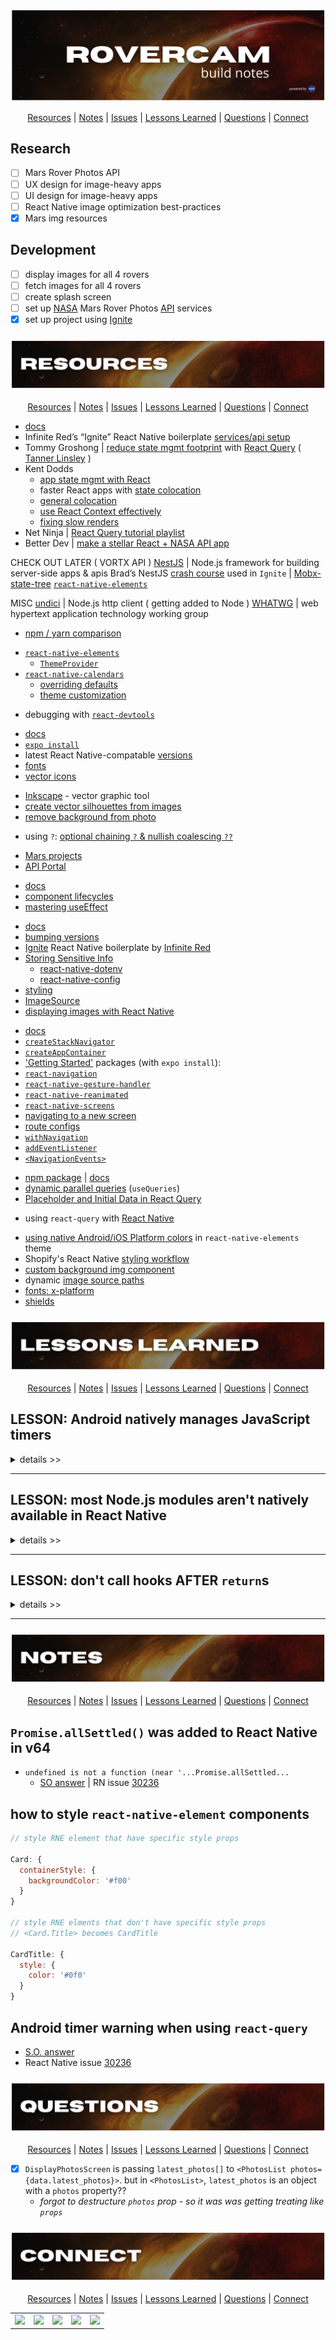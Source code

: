 <div align='center'>

![rovercam readme graphic](./assets/readme/build-notes-title.png)

</div>

<div align='center'>

[Resources](#resources) | [Notes](#notes) | [Issues](#issues) | [Lessons Learned](#lessons) | [Questions](#questions) | [Connect](#connect)

</div>

## **Research**

- [ ] Mars Rover Photos API
- [ ] UX design for image-heavy apps
- [ ] UI design for image-heavy apps
- [ ] React Native image optimization best-practices
- [x] Mars img resources

## **Development**

- [ ] display images for all 4 rovers
- [ ] fetch images for all 4 rovers
- [ ] create splash screen
- [ ] set up [NASA](https://api.nasa.gov/#mars-rover-photos) Mars Rover Photos [API](https://github.com/chrisccerami/mars-photo-api) services
- [x] set up project using [Ignite](https://github.com/infinitered/ignite)

<h3 id='resources' align='center'>

![rovercam readme graphic](./assets/readme/resources.png)

</h3>

<div align='center'>

[Resources](#resources) | [Notes](#notes) | [Issues](#issues) | [Lessons Learned](#lessons) | [Questions](#questions) | [Connect](#connect)

</div>

<!-- #region 3RD-PARTY DATA -->

- [docs](https://github.com/axios/axios#axios)
- Infinite Red’s “Ignite” React Native boilerplate [services/api setup](https://github.com/infinitered/ignite/tree/master/boilerplate/app/services/api)
- Tommy Groshong | [reduce state mgmt footprint](https://blog.testdouble.com/posts/2021-05-03-reduce-state-management-with-react-query/) with [React Query](https://react-query.tanstack.com/) ( [Tanner Linsley](https://twitter.com/tannerlinsley) )
- Kent Dodds
  - [app state mgmt with React](https://kentcdodds.com/blog/application-state-management-with-react)
  - faster React apps with [state colocation](https://kentcdodds.com/blog/state-colocation-will-make-your-react-app-faster)
  - [general colocation](https://kentcdodds.com/blog/colocation)
  - [use React Context effectively](https://kentcdodds.com/blog/how-to-use-react-context-effectively)
  - [fixing slow renders](https://kentcdodds.com/blog/fix-the-slow-render-before-you-fix-the-re-render)
- Net Ninja | [React Query tutorial playlist](https://www.youtube.com/playlist?list=PL4cUxeGkcC9jpi7Ptjl5b50p9gLjOFani)
- Better Dev | [make a stellar React + NASA API app](https://www.youtube.com/watch?v=UtRNVNkCBq8)

CHECK OUT LATER
( VORTX API ) [NestJS](https://nestjs.com/) | Node.js framework for building server-side apps & apis
Brad’s NestJS [crash course](https://www.youtube.com/watch?v=wqhNoDE6pb4)
used in `Ignite` | [Mobx-state-tree](https://mobx-state-tree.js.org/intro/welcome)
[`react-native-elements`](https://reactnativeelements.com/docs/overview)

MISC
[undici](https://github.com/nodejs/undici#undici) | Node.js http client ( getting added to Node )
[WHATWG](https://whatwg.org/) | web hypertext application technology working group

<!-- #endregion /3RD-PARTY DATA -->

<!-- #region CODE MANAGEMENT -->

- [npm / yarn comparison](https://classic.yarnpkg.com/en/docs/migrating-from-npm#toc-cli-commands-comparison)

<!-- #endregion /CODE MANAGEMENT -->

<!-- #region COMPONENT LIBRARIES -->

- [`react-native-elements`](https://reactnativeelements.com/)
  - [`ThemeProvider`](https://reactnativeelements.com/docs/customization#using-themeprovider)
- [`react-native-calendars`](https://wix.github.io/react-native-calendars/docs/intro)
  - [overriding defaults](https://github.com/wix/react-native-calendars#advanced-styling)
  - [theme customization](https://github.com/wix/react-native-calendars#customizing-look--feel)

<!-- #endregion /COMPONENT LIBRARIES -->

<!-- #region DEBUGGING -->

- debugging with [`react-devtools`](https://www.npmjs.com/package/react-devtools)

<!-- #endregion /DEBUGGING -->

<!-- #region EXPO -->

- [docs](https://docs.expo.dev)
- [`expo install`](https://docs.expo.dev/guides/config-plugins/#expo-install)
- latest React Native-compatable [versions](https://docs.expo.dev/versions/latest/?redirected#each-expo-sdk-version-depends-on-a)
- [fonts](https://docs.expo.dev/versions/latest/sdk/font/)
- [vector icons](https://icons.expo.fyi/)

<!-- #endregion /EXPO -->

<!-- #region GRAPHIC DESIGN -->

- [Inkscape](https://inkscape.org/) - vector graphic tool
- [create vector silhouettes from images](https://www.youtube.com/watch?v=PRvqcfLToqY)
- [remove background from photo](https://logosbynick.com/inkscape-how-to-remove-background/)

<!-- #endregion /GRAPHIC DESIGN -->

<!-- #region JAVASCRIPT -->

- using `?`: [optional chaining `?` & nullish coalescing `??`](https://www.freecodecamp.org/news/how-the-question-mark-works-in-javascript/)

<!-- #endregion /JAVASCRIPT -->

<!-- #region NASA -->

- [Mars projects](https://mars.nasa.gov/)
- [API Portal](https://api.nasa.gov/)

<!-- #endregion /NASA -->

<!-- #region REACT -->

- [docs](reactjs.org)
- [component lifecycles](https://projects.wojtekmaj.pl/react-lifecycle-methods-diagram/)
- [mastering useEffect](https://www.youtube.com/watch?v=dH6i3GurZW8)

<!-- #endregion /REACT -->

<!-- #region REACT NATIVE -->

- [docs](reactnative.dev)
- [bumping versions](https://reactnative.dev/docs/upgrading)
- [Ignite](https://github.com/infinitered/ignite) React Native boilerplate by [Infinite Red](infinite.red)
- [Storing Sensitive Info](https://reactnative.dev/docs/security#storing-sensitive-info)
  - [react-native-dotenv](https://github.com/goatandsheep/react-native-dotenv)
  - [react-native-config](https://github.com/luggit/react-native-config)
- [styling](https://reactnative.dev/docs/style)
- [ImageSource](https://reactnative.dev/docs/image#imagesource)
- [displaying images with React Native](https://blog.logrocket.com/displaying-images-with-the-react-native-image-component/)

<!-- #endregion /REACT NATIVE -->

<!-- #region REACT NAVIGATION -->

- [docs](https://reactnavigation.org/docs/4.x/getting-started)
- [`createStackNavigator`](https://reactnavigation.org/docs/4.x/stack-navigator/)
- [`createAppContainer`](https://reactnavigation.org/docs/4.x/app-containers#props-of-createappcontainer-on-react-native)
- ['Getting Started'](https://reactnavigation.org/docs/4.x/getting-started) packages (with `expo install`):
- [`react-navigation`](https://www.npmjs.com/package/react-navigation)
- [`react-native-gesture-handler`](https://www.npmjs.com/package/react-native-gesture-handler)
- [`react-native-reanimated`](https://www.npmjs.com/package/react-native-reanimated)
- [`react-native-screens`](https://www.npmjs.com/package/react-native-screens)
- [navigating to a new screen](https://reactnavigation.org/docs/4.x/navigating#navigating-to-a-new-screen)
- [route configs](https://reactnavigation.org/docs/4.x/stack-navigator#routeconfigs)
- [`withNavigation`](https://reactnavigation.org/docs/4.x/with-navigation/)
- [`addEventListener`](https://reactnavigation.org/docs/4.x/navigation-prop#addlistener---subscribe-to-updates-to-navigation-lifecycle)
- [`<NavigationEvents>`](https://reactnavigation.org/docs/4.x/navigation-events)

<!-- #endregion /REACT NAVIGATION -->

<!-- #region REACT QUERY -->

- [npm package](https://www.npmjs.com/package/react-query) | [docs](https://react-query.tanstack.com/)
- [dynamic parallel queries](https://www.youtube.com/watch?v=yOjHT-oTFww) (`useQueries`)
- [Placeholder and Initial Data in React Query](https://tkdodo.eu/blog/placeholder-and-initial-data-in-react-query)

<!-- #endregion /REACT QUERY -->

<!-- #region STATE MANAGEMENT -->

- using `react-query` with [React Native](https://react-query.tanstack.com/react-native)

<!-- #endregion /STATE MANAGEMENT -->

<!-- #region STYLING -->

- [using native Android/iOS Platform colors](https://reactnativeelements.com/docs/customization#using-the-respective-platforms-native-colors) in `react-native-elements` theme
- Shopify's React Native [styling workflow](https://shopify.engineering/5-ways-to-improve-your-react-native-styling-workflow)
- [custom background img component](https://www.sitereq.com/post/two-easy-ways-to-add-react-native-background-image)
- dynamic [image source paths](https://stackoverflow.com/a/41432660)
- [fonts: x-platform](https://github.com/react-native-training/react-native-fonts)
- [shields](https://shields.io/)

<!-- #endregion /STYLING -->

<h3 id='lessons' align='center'>

![rovercam readme graphic](./assets/readme/lessons.png)

</h3>

<div align='center'>

[Resources](#resources) | [Notes](#notes) | [Issues](#issues) | [Lessons Learned](#lessons) | [Questions](#questions) | [Connect](#connect)

</div>

## **LESSON:** Android natively manages JavaScript timers

<details>
<summary>details >></summary>

```reactnative
Setting a timer for a long period of time, i.e. multiple minutes, is a performance and correctness issue on Android as it keeps the timer module awake, and timers can only be called when the app is in the foreground. See https://github.com/facebook/react-native/issues/12981 for more info.
(Saw setTimeout with duration 300000ms)
```

### **Evironment**

- `"react-query": "^3.34.14"`
- `"react-native": "0.64.3"`

### **Attempted**

- [x] check out [issue link](https://github.com/facebook/react-native/issues/12981) provided in warning message
  - _\* issue was locked 20JUL01 \*_
  - JS timers get tracked natively on Android - ie. dictates timer triggers. React Native monitors the triggered timers in relation to app lifecycle / rendering
  - IF: long timer is set - app open while timer active === all good
    - ELSE IF: app bg'd BEFORE timer finishes === timer wont activate until next app open
    - EXCEPTION: headless JS timers run when app is bg'd
  - IF: on-app-open timer activation doesn't matter === ignore the warning
    - ELSE IF: timer needs to live for life of session w/out foreground trigger === find your own fix for ignoring the timer on foreground (aka. a different pkg than the one causing the warning)
  - `Alarm Manager` not to be used to wake app - waking up apps with `setTimeout` = "bad idea" (from the core team)
  - warning remains for awareness
- [ ] explore `react-query` docs for a way to shorten/adjust the timer

### **Solution**

- find package that doesn't throw the warning
- [quiet the warning](https://github.com/tannerlinsley/react-query/discussions/356)

### **Root Cause**

```javascript
var _proto = Query.prototype;

_proto.setOptions = function setOptions(options) {
	var _this$options$cacheTi;

	this.options = (0, _extends2.default)({}, this.defaultOptions, options);
	this.meta = options == null ? void 0 : options.meta; // Default to 5 minutes if not cache time is set

	// this is where the 300 seconds (^^^ 5 minutes ^^^) is coming from in the warning
	this.cacheTime = Math.max(
		this.cacheTime || 0,
		(_this$options$cacheTi = this.options.cacheTime) != null
			? _this$options$cacheTi
			: 5 * 60 * 1000
	);
};

_proto.setDefaultOptions = function setDefaultOptions(options) {
	this.defaultOptions = options;
};

_proto.scheduleGc = function scheduleGc() {
	var _this = this;

	this.clearGcTimeout();

	// cacheTime implementation
	if ((0, _utils.isValidTimeout)(this.cacheTime)) {
		this.gcTimeout = setTimeout(function () {
			_this.optionalRemove();
		}, this.cacheTime);
	}
};
```

</details>

<hr>

## **LESSON:** most Node.js modules aren't natively available in React Native

<details>
<summary>details >></summary>

```reactnative
Unable to resolve module fs from <project path>/node_modules/dotenv/lib/main.js: fs could not be found within the project or in these directories: node_modules
```

### **Environment**

- `"react-query": "^3.34.14"`
- `"react-native": "0.64.3"`

### **Attempted**

- checked out these:
  - [using core node.js modules in react native apps](https://javascript.plainenglish.io/using-core-node-js-modules-in-react-native-apps-e6002a33b6ff)
  - issue [1871](https://github.com/facebook/react-native/issues/1871?ref=hackernoon.com)
  - issue [6253](https://github.com/facebook/react-native/issues/6253?ref=hackernoon.com)
  - `browserify` [handbook](https://github.com/browserify/browserify-handbook?ref=hackernoon.com#builtins)

### **Solution**

- [`browserify`](https://browserify.org/?ref=hackernoon.com) | bundles all of your deps so you can `require` them in the browser

### **Root Cause**

- Node.js is written in C++ so it can't get bundled with React Native's JavaScript bundle

</details>

<hr>

## **LESSON:** don't call hooks AFTER `return`s

<details>
<summary>details >></summary>

### **Evironment**

attempting to render latest photos using new `useLatestPhotos` hook

### **Steps**

- S.O. [](https://stackoverflow.com/q/59339287)

### **Solution**

### **Root Cause**

I was running `LogBox.ignoreLogs(["Setting a timer"])` below returned display values.

</details>

<hr>

<h3 id='notes' align='center'>

![rovercam readme graphic](./assets/readme/notes.png)

</h3>

<div align='center'>

[Resources](#resources) | [Notes](#notes) | [Issues](#issues) | [Lessons Learned](#lessons) | [Questions](#questions) | [Connect](#connect)

</div>

## `Promise.allSettled()` was added to React Native in v64

- `undefined is not a function (near '...Promise.allSettled...`
  - [SO answer](https://stackoverflow.com/a/70114114) | RN issue [30236](https://github.com/facebook/react-native/issues/30236)

## how to style `react-native-element` components

```JavaScript
// style RNE element that have specific style props

Card: {
  containerStyle: {
    backgroundColor: '#f00'
  }
}

// style RNE elments that don't have specific style props
// <Card.Title> becomes CardTitle

CardTitle: {
  style: {
    color: '#0f0'
  }
}
```

## Android timer warning when using `react-query`

- [S.O. answer](https://stackoverflow.com/a/70114114)
- React Native issue [30236](https://github.com/facebook/react-native/issues/30236#issuecomment-939286987)

<h3 id='questions' align='center'>

![rovercam readme graphic](./assets/readme/questions.png)

</h3>

<div align='center'>

[Resources](#resources) | [Notes](#notes) | [Issues](#issues) | [Lessons Learned](#lessons) | [Questions](#questions) | [Connect](#connect)

</div>

- [x] `DisplayPhotosScreen` is passing `latest_photos[]` to `<PhotosList photos={data.latest_photos}>`. but in `<PhotosList>`, `latest_photos` is an object with a `photos` property??
  - _forgot to destructure `photos` prop - so it was was getting treating like `props`_

<h3 id='connect' align='center'>

![rovercam readme graphic](./assets/readme/connect.png)

</h3>

<div align='center'>

[Resources](#resources) | [Notes](#notes) | [Issues](#issues) | [Lessons Learned](#lessons) | [Questions](#questions) | [Connect](#connect)

</div>

<table align='center'>
  <tr >
    <td style="border: none;"><a alt='icon link to modevx github account' href='https://github.com/modevx' target='_blank'><img src="https://cdn.iconscout.com/icon/free/png-256/github-157-675821.png" width="90"></a></td> 
    <td style="border: none;"><a alt='icon link to modevx twitter account' href='https://twitter.com/_modevx' target='_blank'><img src="https://cdn.iconscout.com/icon/free/png-256/twitter-235-675852.png" width="90"></a></td>                      
    <td style="border: none;"><a alt='icon link to modevx email' href='mailto:ephraim@modevx.com' target='_blank'><img src="https://cdn.iconscout.com/icon/free/png-256/email-letter-envelope-message-38065.png" width="90"></a></td>  
    <td style="border: none;"><a alt='icon link to ephraim smiths linkedin account' href='https://linkedin.com/in/ephraimjsmith' target='_blank'><img src="https://cdn.iconscout.com/icon/free/png-256/linkedin-187-675833.png" width="90"></a></td>
    <td style="border: none;"><a alt='icon link to modevx instagram account' href='https://instagram.com/_modevx' target='_blank'><img src="https://cdn.iconscout.com/icon/free/png-256/instagram-2752153-2284970.png" width="90"></a></td>
  </tr>
</table>
